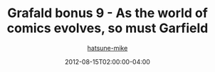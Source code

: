 ---
title: "Grafald bonus 9 - As the world of comics evolves, so must Garfield"
type: "image"
date: 2012-08-15T02:00:00-04:00
draft: false
categories:
- comics
- collaborations
tags:
- grafald
image_path: "../img/2012/bonus_9.png"
alt_text: ""
author: "[hatsune-mike](https://cohost.org/hatsune-mike)"
---